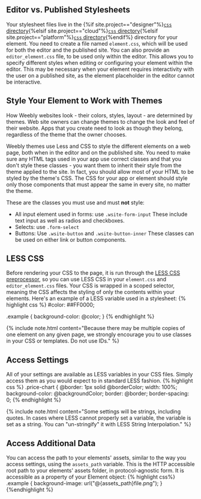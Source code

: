 ## Editor vs. Published Stylesheets

Your stylesheet files live in the {%if site.project=="designer"%}[`css` directory](ds_apps_element_folders.html){%elsif site.project=="cloud"%}[`css` directory](cl_apps_element_folders.html){%elsif site.project=="platform"%}[`css` directory](pf_apps_element_folders.html){%endif%} directory for your element. You need to create a file named `element.css`, which will be used for both the editor and the published site.  You can also provide an `editor_element.css` file, to be used only within the editor. This allows you to specify different styles when editing or configuring your element within the editor. This may be necessary when your element requires interactivity with the user on a published site, as the element placeholder in the editor cannot be interactive.

## Style Your Element to Work with Themes

How Weebly websites look - their colors, styles, layout - are determined by themes. Web site owners can change themes to change the look and feel of their website. Apps that you create need to look as though they belong, regardless of the theme that the owner chooses.

Weebly themes use Less and CSS to style the different elements on a web page, both when in the editor and on the published site. You need to make sure any HTML tags used in your app use correct classes and that you don't style these classes - you want them to inherit their style from the theme applied to the site. In fact, you should allow most of your HTML to be styled by the theme's CSS. The CSS for your app or element should style only those components that must appear the same in every site, no matter the theme.

These are the classes you must use and must **not** style:
* All input element used in forms: use `.wsite-form-input`
    These include text input as well as radios and checkboxes.
* Selects: use `.form-select`
* Buttons: Use `.wsite-button` and `.wsite-button-inner`
    These classes can be used on either link or button components.

## LESS CSS
Before rendering your CSS to the page, it is run through the [LESS CSS preprocessor](http://lesscss.org/), so you can use LESS CSS in your `element.css` and `editor_element.css` files. Your CSS is wrapped in a scoped selector, meaning the CSS affects the styling of only the contents within your elements.
Here's an example of a LESS variable used in a stylesheet:
{% highlight css %}
#color: ##FF0000;

.example {
    background-color: @color;
}
{% endhighlight %}

{% include note.html content="Because there may be multiple copies of one element on any given page, we strongly encourage you to use classes in your CSS or templates. Do not use IDs." %}

## Access Settings
All of your settings are available as LESS variables in your CSS files.  Simply access them as you would expect to in standard LESS fashion.
{% highlight css %}
.price-chart {
    @border: 1px solid @borderColor;
    width: 100%;
    background-color: @backgroundColor;
    border: @border;
    border-spacing: 0;
{% endhighlight %}

{% include note.html content="Some settings will be strings, including quotes.  In cases where LESS cannot properly set a variable, the variable is set as a string. You can \"un-stringify\" it with LESS String Interpolation." %}

## Access Additional Data
You can access the path to your elements' assets, similar to the way you access settings, using the `assets_path` variable. This is the HTTP accessible root path to your elements' assets folder, in protocol-agnostic form.  It is accessible as a property of your Element object:
{% highlight css%}
.example {
    background-image: url("@{assets_path}file.png");
}
{%endhighlight %}



